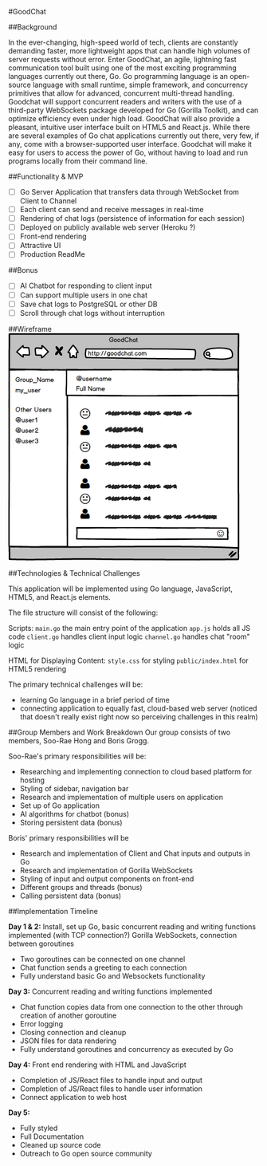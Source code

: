 #GoodChat

##Background

In the ever-changing, high-speed world of tech, clients are constantly demanding faster, more lightweight apps that can handle high volumes of server requests without error. Enter GoodChat, an agile, lightning fast communication tool built using one of the most exciting programming languages currently out there, Go. Go programming language is an open-source language with small runtime, simple framework, and concurrency primitives that allow for advanced, concurrent multi-thread handling. Goodchat will support concurrent readers and writers with the use of a third-party WebSockets package developed for Go (Gorilla Toolkit), and can optimize efficiency even under high load. GoodChat will also provide a pleasant, intuitive user interface built on HTML5 and React.js. While there are several examples of Go chat applications currently out there, very few, if any, come with a browser-supported user interface. Goodchat will make it easy for users to access the power of Go, without having to load and run programs locally from their command line.

##Functionality & MVP

- [ ] Go Server Application that transfers data through WebSocket from Client to Channel
- [ ] Each client can send and receive messages in real-time
- [ ] Rendering of chat logs (persistence of information for each session)
- [ ] Deployed on publicly available web server (Heroku ?)
- [ ] Front-end rendering
- [ ] Attractive UI
- [ ] Production ReadMe

##Bonus
- [ ] AI Chatbot for responding to client input
- [ ] Can support multiple users in one chat
- [ ] Save chat logs to PostgreSQL or other DB
- [ ] Scroll through chat logs without interruption

##Wireframe
![Wireframe](/goodchat.png)

##Technologies & Technical Challenges

This application will be implemented using Go language, JavaScript, HTML5, and React.js elements.

The file structure will consist of the following:

Scripts:
```main.go``` the main entry point of the application
```app.js``` holds all JS code
```client.go``` handles client input logic
```channel.go``` handles chat "room" logic

HTML for Displaying Content:
```style.css``` for styling
```public/index.html``` for HTML5 rendering

The primary technical challenges will be:
- learning Go language in a brief period of time
- connecting application to equally fast, cloud-based web server (noticed that doesn't really exist right now so perceiving challenges in this realm)

##Group Members and Work Breakdown
Our group consists of two members, Soo-Rae Hong and Boris Grogg.

Soo-Rae's primary responsibilities will be:
- Researching and implementing connection to cloud based platform for hosting
- Styling of sidebar, navigation bar
- Research and implementation of multiple users on application
- Set up of Go application
- AI algorithms for chatbot (bonus)
- Storing persistent data (bonus)

Boris' primary responsibilities will be
- Research and implementation of Client and Chat inputs and outputs in Go
- Research and implementation of Gorilla WebSockets
- Styling of input and output components on front-end
- Different groups and threads (bonus)
- Calling persistent data (bonus)

##Implementation Timeline

**Day 1 & 2:** Install, set up Go, basic concurrent reading and writing functions implemented (with TCP connection?) Gorilla WebSockets, connection between goroutines
- Two goroutines can be connected on one channel
- Chat function sends a greeting to each connection
- Fully understand basic Go and Websockets functionality

**Day 3:** Concurrent reading and writing functions implemented
- Chat function copies data from one connection to the other through creation of another goroutine
- Error logging
- Closing connection and cleanup
- JSON files for data rendering
- Fully understand goroutines and concurrency as executed by Go 

**Day 4:** Front end rendering with HTML and JavaScript  
- Completion of JS/React files to handle input and output
- Completion of JS/React files to handle user information
- Connect application to web host

**Day 5:**
- Fully styled
- Full Documentation
- Cleaned up source code
- Outreach to Go open source community
